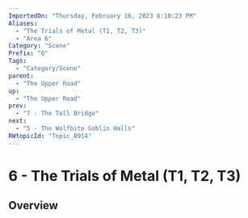 ```yaml
---
ImportedOn: "Thursday, February 16, 2023 6:10:23 PM"
Aliases:
  - "The Trials of Metal (T1, T2, T3)"
  - "Area 6"
Category: "Scene"
Prefix: "6"
Tags:
  - "Category/Scene"
parent:
  - "The Upper Road"
up:
  - "The Upper Road"
prev:
  - "7 - The Toll Bridge"
next:
  - "5 - The Wolfbite Goblin Halls"
RWtopicId: "Topic_8914"
---
```

# 6 - The Trials of Metal (T1, T2, T3)
## Overview
